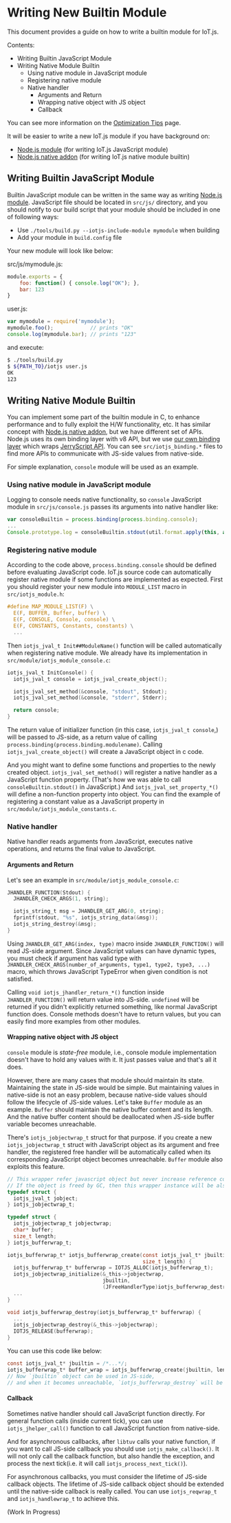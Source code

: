 Writing New Builtin Module
==========================

This document provides a guide on how to write a builtin module for IoT.js.

Contents:

* Writing Builtin JavaScript Module
* Writing Native Module Builtin
  - Using native module in JavaScript module
  - Registering native module
  - Native handler
    * Arguments and Return
    * Wrapping native object with JS object
    * Callback

You can see more information on the [Optimization Tips](Optimization-Tips.md) page.

It will be easier to write a new IoT.js module if you have background on:

- [Node.js module](https://nodejs.org/api/modules.html) (for writing IoT.js JavaScript module)
- [Node.js native addon](https://nodejs.org/api/addons.html) (for writing IoT.js native module builtin)

## Writing Builtin JavaScript Module

Builtin JavaScript module can be written in the same way as writing [Node.js module](https://nodejs.org/api/modules.html). JavaScript file should be located in `src/js/` directory, and you should notify to our build script that your module should be included in one of following ways:

* Use `./tools/build.py --iotjs-include-module mymodule` when building
* Add your module in `build.config` file

Your new module will look like below:

src/js/mymodule.js:
```javascript
module.exports = {
    foo: function() { console.log("OK"); },
    bar: 123
}
```

user.js:
```javascript
var mymodule = require('mymodule');
mymodule.foo();            // prints "OK"
console.log(mymodule.bar); // prints "123"
```

and execute:
```sh
$ ./tools/build.py
$ ${PATH_TO}/iotjs user.js
OK
123
```

## Writing Native Module Builtin

You can implement some part of the builtin module in C, to enhance performance and to fully exploit the H/W functionality, etc. It has similar concept with [Node.js native addon](https://nodejs.org/api/addons.html), but we have different set of APIs. Node.js uses its own binding layer with v8 API, but we use [our own binding layer](../../src/iotjs_binding.h) which wraps [JerryScript API](https://github.com/jerryscript-project/JerryScript/blob/master/jerry-core/jerryscript.h). You can see `src/iotjs_binding.*` files to find more APIs to communicate with JS-side values from native-side.

For simple explanation, `console` module will be used as an example.

### Using native module in JavaScript module

Logging to console needs native functionality, so `console` JavaScript module in `src/js/console.js` passes its arguments into native handler like:

```javascript
var consoleBuiltin = process.binding(process.binding.console);
...
Console.prototype.log = consoleBuiltin.stdout(util.format.apply(this, arguments) + '\n');
```

### Registering native module

According to the code above, `process.binding.console` should be defined before evaluating JavaScript code. IoT.js source code can automatically register native module if some functions are implemented as expected. First you should register your new module into `MODULE_LIST` macro in `src/iotjs_module.h`:
```c
#define MAP_MODULE_LIST(F) \
  E(F, BUFFER, Buffer, buffer) \
  E(F, CONSOLE, Console, console) \
  E(F, CONSTANTS, Constants, constants) \
  ...
```

Then `iotjs_jval_t Init##ModuleName()` function will be called automatically when registering native module. We already have its implementation in `src/module/iotjs_module_console.c`:
```c
iotjs_jval_t InitConsole() {
  iotjs_jval_t console = iotjs_jval_create_object();

  iotjs_jval_set_method(&console, "stdout", Stdout);
  iotjs_jval_set_method(&console, "stderr", Stderr);

  return console;
}
```
The return value of initializer function (in this case, `iotjs_jval_t console`,) will be passed to JS-side, as a return value of calling `process.binding(process.binding.modulename)`. Calling `iotjs_jval_create_object()` will create a JavaScript object in c code.

And you might want to define some functions and properties to the newly created object. `iotjs_jval_set_method()` will register a native handler as a JavaScript function property. (That's how we was able to call `consoleBuiltin.stdout()` in JavaScript.) And `iotjs_jval_set_property_*()` will define a non-function property into object. You can find the example of registering a constant value as a JavaScript property in `src/module/iotjs_module_constants.c`.

### Native handler

Native handler reads arguments from JavaScript, executes native operations, and returns the final value to JavaScript.

#### Arguments and Return

Let's see an example in `src/module/iotjs_module_console.c`:

```c
JHANDLER_FUNCTION(Stdout) {
  JHANDLER_CHECK_ARGS(1, string);

  iotjs_string_t msg = JHANDLER_GET_ARG(0, string);
  fprintf(stdout, "%s", iotjs_string_data(&msg));
  iotjs_string_destroy(&msg);
}
```

Using `JHANDLER_GET_ARG(index, type)` macro inside `JHANDLER_FUNCTION()` will read JS-side argument. Since JavaScript values can have dynamic types, you must check if argument has valid type with `JHANDLER_CHECK_ARGS(number_of_arguments, type1, type2, type3, ...)` macro, which throws JavaScript TypeError when given condition is not satisfied.

Calling `void iotjs_jhandler_return_*()` function inside `JHANDLER_FUNCTION()` will return value into JS-side. `undefined` will be returned if you didn't explicitly returned something, like normal JavaScript function does. Console methods doesn't have to return values, but you can easily find more examples from other modules.

#### Wrapping native object with JS object

`console` module is *state-free* module, i.e., console module implementation doesn't have to hold any values with it. It just passes value and that's all it does.

However, there are many cases that module should maintain its state. Maintaining the state in JS-side would be simple. But maintaining values in native-side is not an easy problem, because native-side values should follow the lifecycle of JS-side values. Let's take `Buffer` module as an example. `Buffer` should maintain the native buffer content and its length. And the native buffer content should be deallocated when JS-side buffer variable becomes unreachable.

There's `iotjs_jobjectwrap_t` struct for that purpose. if you create a new `iotjs_jobjectwrap_t` struct with JavaScript object as its argument and free handler, the registered free handler will be automatically called when its corresponding JavaScript object becomes unreachable. `Buffer` module also exploits this feature.

```c
// This wrapper refer javascript object but never increase reference count
// If the object is freed by GC, then this wrapper instance will be also freed.
typedef struct {
  iotjs_jval_t jobject;
} iotjs_jobjectwrap_t;

typedef struct {
  iotjs_jobjectwrap_t jobjectwrap;
  char* buffer;
  size_t length;
} iotjs_bufferwrap_t;

iotjs_bufferwrap_t* iotjs_bufferwrap_create(const iotjs_jval_t* jbuiltin,
                                            size_t length) {
  iotjs_bufferwrap_t* bufferwrap = IOTJS_ALLOC(iotjs_bufferwrap_t);
  iotjs_jobjectwrap_initialize(&_this->jobjectwrap,
                               jbuiltin,
                               (JFreeHandlerType)iotjs_bufferwrap_destroy); /* Automatically called */
  ...
}

void iotjs_bufferwrap_destroy(iotjs_bufferwrap_t* bufferwrap) {
  ...
  iotjs_jobjectwrap_destroy(&_this->jobjectwrap);
  IOTJS_RELEASE(bufferwrap);
}
```

You can use this code like below:

```c
const iotjs_jval_t* jbuiltin = /*...*/;
iotjs_bufferwrap_t* buffer_wrap = iotjs_bufferwrap_create(jbuiltin, length);
// Now `jbuiltin` object can be used in JS-side,
// and when it becomes unreachable, `iotjs_bufferwrap_destroy` will be called.
```

#### Callback

Sometimes native handler should call JavaScript function directly. For general function calls (inside current tick), you can use `iotjs_jhelper_call()` function to call JavaScript function from native-side.

And for asynchronous callbacks, after `libtuv` calls your native function, if you want to call JS-side callback you should use `iotjs_make_callback()`. It will not only call the callback function, but also handle the exception, and process the next tick(i.e. it will call `iotjs_process_next_tick()`).

For asynchronous callbacks, you must consider the lifetime of JS-side callback objects. The lifetime of JS-side callback object should be extended until the native-side callback is really called. You can use `iotjs_reqwrap_t` and `iotjs_handlewrap_t` to achieve this.

(Work In Progress)
